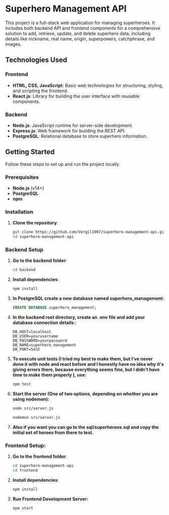 # Superhero Management API

This project is a full-stack web application for managing superheroes. It includes both backend API and frontend components for a comprehensive solution to add, retrieve, update, and delete superhero data, including details like nickname, real name, origin, superpowers, catchphrase, and images.

## Technologies Used

### Frontend

- **HTML, CSS, JavaScript**: Basic web technologies for structuring, styling, and scripting the frontend.
- **React.js**: Library for building the user interface with reusable components.

### Backend

- **Node.js**: JavaScript runtime for server-side development.
- **Express.js**: Web framework for building the REST API.
- **PostgreSQL**: Relational database to store superhero information.

## Getting Started

Follow these steps to set up and run the project locally.

### Prerequisites

- **Node.js** (v14+)
- **PostgreSQL**
- **npm**

### Installation

1. **Clone the repository**:
   ```bash
   git clone https://github.com/Vergil1007/superhero-management-api.git
   cd superhero-management-api
   ```

### Backend Setup

1. **Go to the backend folder**:

   ```bash
   cd backend
   ```

2. **Install dependencies**:

   ```bash
   npm install
   ```

3. **In PostgreSQL create a new database named superhero_management:**

   ```sql
   CREATE DATABASE superhero_management;
   ```

4. **In the backend root directory, create an .env file and add your database connection details:**:

   ```env
   DB_HOST=localhost
   DB_USER=yourusername
   DB_PASSWORD=yourpassword
   DB_NAME=superhero_management
   DB_PORT=5432
   ```

5. **To execute unit tests (I tried my best to make them, but I've never done it with node and react before and I honestly have no idea why it's giving errors there, because everything seems fine, but I didn't have time to make them properly ), use:**

   ```bash
   npm test
   ```

6. **Start the server (One of two options, depending on whether you are using nodemon):**

   ```bash
   node src/server.js

   nodemon src/server.js
   ```

7. **Also if you want you can go to the sql/superheroes.sql and copy the initial set of heroes from there to test.**

### Frontend Setup:

1. **Go to the frontend folder**:

   ```bash
   cd superhero-management-api
   cd frontend
   ```

2. **Install dependencies**:

   ```bash
   npm install
   ```

3. **Run Frontend Development Server:**

   ```bash
   npm start
   ```
